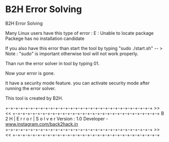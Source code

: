 # B2H Error Solving
                                                                              
 B2H Error Solving

Many Linux users have this type of error :
E : Unable to locate package
Packege has no installation candidate

If you also have this error than start the tool by typing "sudo ./start.sh"
-- > Note : "sudo" is important otherwise tool will not work properly.

Than run the error solver in tool by typing 01.

Now your error is gone.


It have a security mode feature.
you can activate security mode after running the error solver.



This tool is created by B2H.



+-+-+-+-+-+-+-+-+-+-+-+-+-+-+-+-+-+-+-+-+-+-+-+-+-+-+-+-+-+ >>		<< +-+-+-+-+-+-+-+-+-+-+-+-+-+-+-+-+-+-+-+-+-+-+-+-+-+-+-+-+-+
			B 2 H | E r r o r | S o l v e r	Version : 1.0 				                Developer - www.instagram.com/back2hack.in	
+-+-+-+-+-+-+-+-+-+-+-+-+-+-+-+-+-+-+-+-+-+-+-+-+-+-+-+-+-+ >>    << +-+-+-+-+-+-+-+-+-+-+-+-+-+-+-+-+-+-+-+-+-+-+-+-+-+-+-+-+-+
